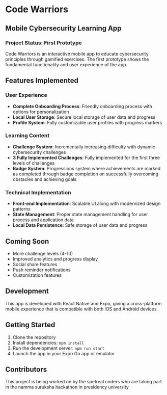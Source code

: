 # Code Warriors

## Mobile Cybersecurity Learning App

### Project Status: First Prototype

Code Warriors is an interactive mobile app to educate cybersecurity principles through gamified exercises. The first prototype shows the fundamental functionality and user experience of the app.

## Features Implemented

### User Experience
- **Complete Onboarding Process**: Friendly onboarding process with options for personalization
- **Local User Storage**: Secure local storage of user data and progress
- **Profile System**: Fully customizable user profiles with progress markers

### Learning Content
- **Challenge System**: Incrementally increasing difficulty with dynamic cybersecurity challenges
- **3 Fully Implemented Challenges**: Fully implemented for the first three levels of challenges
- **Badge System**: Progressions system where achievements are marked as completed through badge completion on successfully overcoming obstacles and achieving goals

### Technical Implementation
- **Front-end Implementation**: Scalable UI along with modernized design patterns
- **State Management**: Proper state management handling for user process and application data
- **Local Data Persistence**: Safe storage of user data and progress

## Coming Soon
- More challenge levels (4-10)
- Improved analytics and progress display
- Social share features
- Push reminder notifications
- Customization features

## Development

This app is developed with React Native and Expo, giving a cross-platform mobile experience that is compatible with both iOS and Android devices.

## Getting Started

1. Clone the repository
2. Install dependencies: `npm install`
3. Run the development server: `npm run start`
4. Launch the app in your Expo Go app or emulator

## Contributors

This project is being worked on by the spetreal coders who are taking part in the namma suruksha hackathon in presidency university
